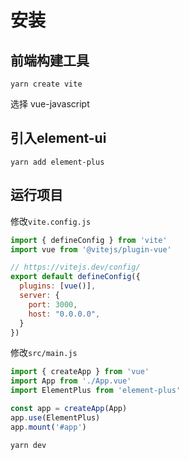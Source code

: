 # 安装
## 前端构建工具
```
yarn create vite
```
选择 vue-javascript
## 引入element-ui
```
yarn add element-plus
```
## 运行项目

修改`vite.config.js`
```javascript
import { defineConfig } from 'vite'
import vue from '@vitejs/plugin-vue'

// https://vitejs.dev/config/
export default defineConfig({
  plugins: [vue()],
  server: {
    port: 3000,
    host: "0.0.0.0",
  }
})
```
修改`src/main.js`
```javascript
import { createApp } from 'vue'
import App from './App.vue'
import ElementPlus from 'element-plus'

const app = createApp(App)
app.use(ElementPlus)
app.mount('#app')
```
```
yarn dev
```
